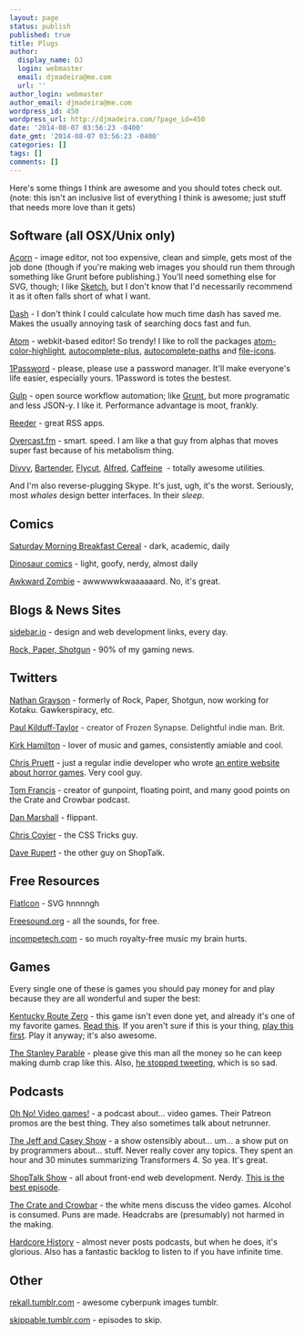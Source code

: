 ```yaml
---
layout: page
status: publish
published: true
title: Plugs
author:
  display_name: DJ
  login: webmaster
  email: djmadeira@me.com
  url: ''
author_login: webmaster
author_email: djmadeira@me.com
wordpress_id: 450
wordpress_url: http://djmadeira.com/?page_id=450
date: '2014-08-07 03:56:23 -0400'
date_gmt: '2014-08-07 03:56:23 -0400'
categories: []
tags: []
comments: []
---
```

<p>Here's some things I think are awesome and you should totes check out. (note: this isn't an inclusive list of everything I think is awesome; just stuff that needs more love than it gets)</p>
<h2>Software (all OSX/Unix only)</h2>
<a href="http://flyingmeat.com/acorn/">Acorn</a>&nbsp;- image editor, not too expensive, clean and simple, gets most of the job done (though if you're making web images you should run them through something like Grunt before publishing.) You'll need something else for SVG, though; I like <a href="http://bohemiancoding.com/sketch/">Sketch</a>, but I don't know that I'd necessarily recommend it as it often falls short of what I want.</p>
<p><a href="http://kapeli.com/dash">Dash</a> - I don't think I could calculate how much time dash has saved me. Makes the usually annoying task of searching docs fast and fun.</p>
<p><a href="https://atom.io/">Atom</a> - webkit-based editor! So trendy! I like to roll the packages&nbsp;<a href="https://github.com/abe33/atom-color-highlight">atom-color-highlight</a>, <a href="https://github.com/saschagehlich/autocomplete-plus">autocomplete-plus</a>, <a href="https://github.com/saschagehlich/autocomplete-paths">autocomplete-paths</a>&nbsp;and&nbsp;<a href="https://github.com/DanBrooker/file-icons">file-icons</a>.</p>
<p><a href="https://agilebits.com/onepassword">1Password</a> - please, please use a password manager. It'll make everyone's life easier, especially yours. 1Password is totes the bestest.</p>
<p><a href="http://gulpjs.com/">Gulp</a>&nbsp;- open source workflow automation; like <a href="http://gruntjs.com/">Grunt</a>, but more programatic and less JSON-y. I like it. Performance advantage is moot, frankly.</p>
<p><a href="http://reederapp.com/">Reeder</a> - great RSS&nbsp;apps.</p>
<p><a href="https://overcast.fm/">Overcast.fm</a> - smart. speed. I am like a&nbsp;that guy from alphas that moves super fast because of his metabolism thing.</p>
<p><a href="http://mizage.com/divvy/">Divvy</a>, <a href="http://www.macbartender.com/">Bartender</a>, <a href="https://itunes.apple.com/us/app/flycut-clipboard-manager/id442160987?mt=12">Flycut</a>,&nbsp;<a href="http://www.alfredapp.com/">Alfred</a>, <a href="http://lightheadsw.com/caffeine/">Caffeine</a>&nbsp;&nbsp;- totally awesome&nbsp;utilities.</p>
<p>And I'm also reverse-plugging Skype. It's just, ugh, it's the worst. Seriously, most <em>whales</em> design better interfaces. In their <em>sleep</em>.</p>
<h2>Comics</h2>
<a href="http://www.smbc-comics.com/">Saturday Morning Breakfast Cereal</a> -&nbsp;dark, academic, daily</p>
<p><a href="http://www.qwantz.com/index.php">Dinosaur comics</a> - light, goofy, nerdy, almost daily</p>
<p><a href="http://www.awkwardzombie.com/">Awkward Zombie</a> - awwwwwkwaaaaaard. No, it's great.</p>
<h2>Blogs &amp; News Sites</h2>
<a href="http://sidebar.io/">sidebar.io</a> - design and web development links, every day.</p>
<p><a href="http://www.rockpapershotgun.com/">Rock, Paper, Shotgun</a> - 90% of my gaming news.</p>
<h2>Twitters</h2>
<a href="https://twitter.com/Vahn16">Nathan Grayson</a> - formerly of Rock, Paper, Shotgun, now working for Kotaku. Gawkerspiracy, etc.</p>
<p><span style="color: #292f33;"><a href="https://twitter.com/mode7games">Paul Kilduff-Taylor</a> - creator of Frozen Synapse. Delightful indie man. Brit.</span></p>
<p><a href="https://twitter.com/kirkhamilton">Kirk Hamilton</a> - lover of music and games, consistently amiable and cool.</p>
<p><a href="https://twitter.com/c_pruett">Chris Pruett</a>&nbsp;- just a regular indie developer&nbsp;who&nbsp;wrote <a href="http://www.dreamdawn.com/sh/">an entire website about horror games</a>. Very cool guy.</p>
<p><a href="https://twitter.com/Pentadact">Tom Francis</a> - creator of gunpoint, floating point, and many good points on the Crate and Crowbar podcast.</p>
<p><a href="https://twitter.com/danthat">Dan Marshall</a> - flippant.</p>
<p><a href="https://twitter.com/chriscoyier">Chris Coyier</a>&nbsp;- the CSS Tricks guy.</p>
<p><a href="https://twitter.com/davatron5000">Dave Rupert</a> - the other guy on ShopTalk.</p>
<h2>Free Resources</h2>
<a href="http://www.flaticon.com/">FlatIcon</a> - SVG hnnnngh</p>
<p><a href="http://www.freesound.org/">Freesound.org</a> - all the sounds, for free.</p>
<p><a href="http://incompetech.com/music/royalty-free/">incompetech.com</a> - so much royalty-free music my brain hurts.</p>
<h2>Games</h2>
Every single one of these is games you should pay money for and play because they are all wonderful and super the best:</p>
<p><a href="http://kentuckyroutezero.com/">Kentucky Route Zero</a> - this game isn't even done yet, and already it's one of my favorite games. <a href="http://www.rockpapershotgun.com/2013/01/11/wot-i-think-kentucky-route-zero-act-i/">Read this</a>. If you aren't sure if this is your thing, <a href="http://kentuckyroutezero.com/the-entertainment/">play this first</a>. Play it anyway; it's also awesome.</p>
<p><a href="http://www.stanleyparable.com/">The Stanley Parable</a> - please give this man all the money so he can keep making dumb crap like this. Also, <a href="https://twitter.com/HelloCakebread">he stopped tweeting</a>, which is so sad.</p>
<h2>Podcasts</h2>
<a href="http://onvg.libsyn.com/">Oh No! Video games!</a>&nbsp;- a podcast about... video games. Their Patreon promos are the best thing. They also sometimes talk about netrunner.</p>
<p><a href="http://mollyrocket.com/376">The Jeff and Casey Show</a> - a show ostensibly about... um... a show put on by programmers about... stuff. Never really cover any topics. They spent an hour and 30 minutes summarizing Transformers 4. So yea. It's great.</p>
<p><a href="http://shoptalkshow.com/">ShopTalk Show</a> - all about front-end web development. Nerdy. <a href="http://shoptalkshow.com/episodes/123-special-archive-episode-2004/">This is the best episode</a>.</p>
<p><a href="http://crateandcrowbar.com/">The Crate and Crowbar</a> - the white mens&nbsp;discuss the video games. Alcohol is consumed. Puns are made. Headcrabs are (presumably) not harmed in the making.</p>
<p><a href="http://www.dancarlin.com/disp.php/hh">Hardcore History</a> - almost never posts podcasts, but when he does, it's glorious. Also has a fantastic backlog to listen to if you have infinite time.</p>
<h2>Other</h2>
<a href="http://rekall.tumblr.com/">rekall.tumblr.com</a> - awesome cyberpunk images tumblr.</p>
<p><a href="http://skippable.tumblr.com/">skippable.tumblr.com</a> - episodes to skip.</p>
